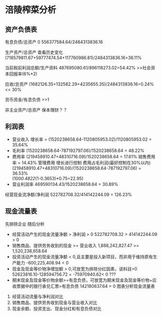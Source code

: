 # 涪陵榨菜分析
## 资产负债表
有息负债/总资产 0
556377584.64/2484313836.16

生产资产/总资产 查看历史变化
(718579811.67+59777474.54+117760986.81)/2484313836.16=36.11%

当前税前利润总额/生产资料
487695080.61/896118273.02=54.42% >>社会资本回报率(6%*2)

应收/总资产
(1682126.35+132582.29+4235655.35)/2484313836.16=0.24%   << 30%

货币资金/有息负债 >>1

非主业资产/总资产 
保本理财？？

## 利润表
* 营业收入
增长率 = (1520238658.64-1120805953.02)/1120805953.02 = 35.64%
* 毛利率
(1520238658.64-787192797.06)/1520238658.64 = 48.22%
* 费用率
(219458910.47+48310716.09)/1520238658.64 = 17.61%
销售费用率 = 14.43%
管理费用 增长进行控制
费用占毛利润(最好控制在30%以内)
(219458910.47+48310716.09)/(1520238658.64-787192797.06) = 36.53%  
(100*0.4822*(1-0.3653)*0.75=22.95)
* 营业利润率
469590134.43/1520238658.64 = 30.89%

经营现金流净额/净利润
522782708.32/414142244.09 = 126.23%


## 现金流量表
先排除企业 随后分析
* 经营活动产生的现金流量净额 > 净利润 > 0
522782708.32 > 414142244.09 > 0
* 销售商品、提供劳务收到的现金 >= 营业收入
1,888,242,827.47 >= 1,520,238,658.64
* 投资活动产生的现金流量净额 < 0,且主要是投入新项目，而非用于维持原有生产能力
-600,225,408.94 < 0
* 现金及现金等价物净增加额 > 0,可放宽为排除分红因素，该科目>0
52623816.10-128594756.72 = -75970940.62< 0 ???
* 期末现金及现金等价物余额>=有息负债，可放宽为期末现金及现金等价物+应收票据中的银行承兑汇票>有息负债
142180637.64 > 0
图表分析现金流量表
1. 经营活动流量与净利润对比
2. 销售商品、提供劳务收到现金与营业收入对比
3. 现金余额、投资支出、现金分红和有息负债对比


